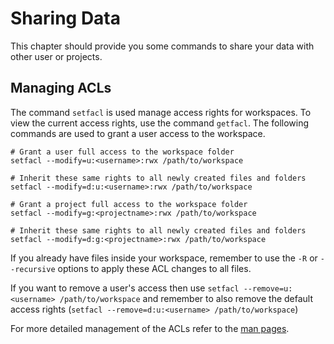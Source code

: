 # Sharing Data

This chapter should provide you some commands to share your data with other user or projects.

## Managing ACLs

The command `setfacl` is used manage access rights for workspaces. To view the
current access rights, use the command `getfacl`.  The following commands are
used to grant a user access to the workspace.

```shell console
# Grant a user full access to the workspace folder
setfacl --modify=u:<username>:rwx /path/to/workspace

# Inherit these same rights to all newly created files and folders
setfacl --modify=d:u:<username>:rwx /path/to/workspace

# Grant a project full access to the workspace folder
setfacl --modify=g:<projectname>:rwx /path/to/workspace

# Inherit these same rights to all newly created files and folders
setfacl --modify=d:g:<projectname>:rwx /path/to/workspace
```

If you already have files inside your workspace, remember to use the `-R` or
`--recursive` options to apply these ACL changes to all files.

If you want to remove a user's access then use `setfacl --remove=u:<username>
/path/to/workspace` and remember to also remove the default access rights
(`setfacl --remove=d:u:<username> /path/to/workspace`)

For more detailed management of the ACLs refer to the
[man pages](https://man.archlinux.org/man/setfacl.1).
